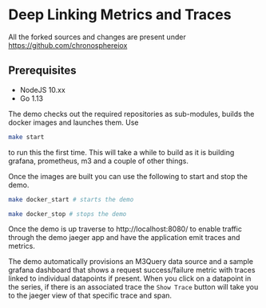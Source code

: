 # Deep Linking Metrics and Traces

All the forked sources and changes are present under https://github.com/chronosphereiox

## Prerequisites

- NodeJS 10.xx
- Go 1.13

The demo checks out the required repositories as sub-modules, builds the docker images and launches
them. Use
```bash
make start
```
to run this the first time. This will take a while to build as it is building
grafana, prometheus, m3 and a couple of other things.

Once the images are built you can use the following to start and stop the demo.

```bash
make docker_start # starts the demo

make docker_stop # stops the demo
```

Once the demo is up traverse to http://localhost:8080/ to enable traffic through the demo jaeger app
and have the application emit traces and metrics.

The demo automatically provisions an M3Query data source and a sample grafana dashboard that shows 
a request success/failure metric with traces linked to individual datapoints if present. When you 
click on a datapoint in the series, if there is an associated trace the `Show Trace` button will 
take you to the jaeger view of that specific trace and span.
